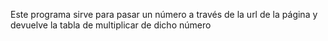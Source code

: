 Este programa sirve para pasar un número a través de la url de la página y devuelve la tabla de multiplicar de dicho número
